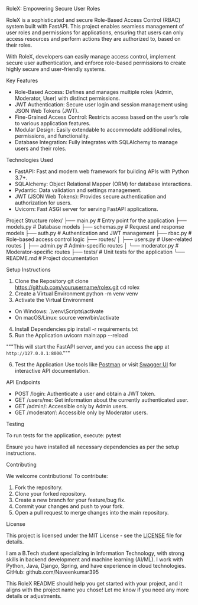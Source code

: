 RoleX: Empowering Secure User Roles

RoleX is a sophisticated and secure Role-Based Access Control (RBAC) system built with FastAPI. This project enables seamless management of user roles and permissions for applications, ensuring that users can only access resources and perform actions they are authorized to, based on their roles. 

With RoleX, developers can easily manage access control, implement secure user authentication, and enforce role-based permissions to create highly secure and user-friendly systems.

Key Features
- Role-Based Access: Defines and manages multiple roles (Admin, Moderator, User) with distinct permissions.
- JWT Authentication: Secure user login and session management using JSON Web Tokens (JWT).
- Fine-Grained Access Control: Restricts access based on the user’s role to various application features.
- Modular Design: Easily extendable to accommodate additional roles, permissions, and functionality.
- Database Integration: Fully integrates with SQLAlchemy to manage users and their roles.

 Technologies Used
- FastAPI: Fast and modern web framework for building APIs with Python 3.7+.
- SQLAlchemy: Object Relational Mapper (ORM) for database interactions.
- Pydantic: Data validation and settings management.
- JWT (JSON Web Tokens): Provides secure authentication and authorization for users.
- Uvicorn: Fast ASGI server for serving FastAPI applications.

Project Structure
rolex/
├── main.py                # Entry point for the application
├── models.py              # Database models
├── schemas.py             # Request and response models
├── auth.py                # Authentication and JWT management
├── rbac.py                # Role-based access control logic
├── routes/
│   ├── users.py           # User-related routes
│   ├── admin.py           # Admin-specific routes
│   └── moderator.py       # Moderator-specific routes
├── tests/                 # Unit tests for the application
└── README.md              # Project documentation


Setup Instructions
1. Clone the Repository
git clone https://github.com/yourusername/rolex.git
cd rolex
2. Create a Virtual Environment
python -m venv venv
3. Activate the Virtual Environment
- On Windows:
  .\venv\Scripts\activate
- On macOS/Linux:
   source venv/bin/activate
4. Install Dependencies
  pip install -r requirements.txt
5. Run the Application
  uvicorn main:app --reload
  

"""This will start the FastAPI server, and you can access the app at `http://127.0.0.1:8000`."""

6. Test the Application
Use tools like [Postman](https://www.postman.com/) or visit [Swagger UI](http://127.0.0.1:8000/docs) for interactive API documentation.

API Endpoints

- POST /login: Authenticate a user and obtain a JWT token.
- GET /users/me: Get information about the currently authenticated user.
- GET /admin/: Accessible only by Admin users.
- GET /moderator/: Accessible only by Moderator users.

Testing

To run tests for the application, execute:
pytest

Ensure you have installed all necessary dependencies as per the setup instructions.

 Contributing

We welcome contributions! To contribute:

1. Fork the repository.
2. Clone your forked repository.
3. Create a new branch for your feature/bug fix.
4. Commit your changes and push to your fork.
5. Open a pull request to merge changes into the main repository.

 License

This project is licensed under the MIT License - see the [LICENSE](LICENSE) file for details.

I am a B.Tech student specializing in Information Technology, with strong skills in backend development and machine learning (AI/ML). I work with Python, Java, Django, Spring, and have experience in cloud technologies.
GitHub: github.com/Naveenkumar395

This RoleX README should help you get started with your project, and it aligns with the project name you chose! Let me know if you need any more details or adjustments.
